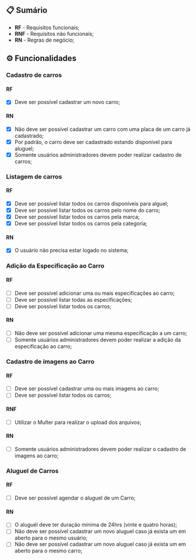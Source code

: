 ## 📋 Sumário

- **RF** - Requisitos funcionais;
- **RNF** - Requisitos não funcionais;
- **RN** - Regras de negócio;

## ⚙ Funcionalidades

### Cadastro de carros

#### RF

- [x] Deve ser possível cadastrar um novo carro;

#### RN

- [x] Não deve ser possível cadastrar um carro com uma placa de um carro já cadastrado;
- [x] Por padrão, o carro deve ser cadastrado estando disponível para aluguel;
- [x] Somente usuários administradores devem poder realizar cadastro de carros;

### Listagem de carros

#### RF

- [x] Deve ser possível listar todos os carros disponíveis para alguel;
- [x] Deve ser possível listar todos os carros pelo nome do carro;
- [x] Deve ser possível listar todos os carros pela marca;
- [x] Deve ser possível listar todos os carros pela categoria;

#### RN

- [x] O usuário não precisa estar logado no sistema;

### Adição da Especificação ao Carro

#### RF

- [ ] Deve ser possível adicionar uma ou mais especificações ao carro;
- [ ] Deve ser possível listar todas as especificações;
- [ ] Deve ser possível listar todos os carros;

#### RN

- [ ] Não deve ser possível adicionar uma mesma especificação a um carro;
- [ ] Somente usuários administradores devem poder realizar a adição da especificação ao carro;

### Cadastro de imagens ao Carro

#### RF

- [ ] Deve ser possível cadastrar uma ou mais imagens ao carro;
- [ ] Deve ser possível listar todos os carros;

#### RNF

- [ ] Utilizar o Multer para realizar o upload dos arquivos;

#### RN

- [ ] Somente usuários administradores devem poder realizar o cadastro de imagens ao carro;

### Aluguel de Carros

#### RF

- [ ] Deve ser possível agendar o aluguel de um Carro;

#### RN

- [ ] O aluguél deve ter duração mínima de 24hrs (vinte e quatro horas);
- [ ] Não deve ser possível cadastrar um novo aluguel caso já exista um em aberto para o mesmo usuário;
- [ ] Não deve ser possível cadastrar um novo aluguel caso já exista um em aberto para o mesmo carro;
